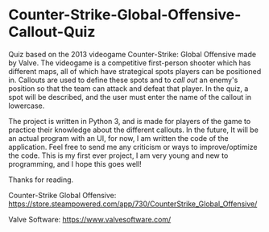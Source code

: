 # Counter-Strike-Global-Offensive-Callout-Quiz
Quiz based on the 2013 videogame Counter-Strike: Global Offensive made by Valve.
 The videogame is a competitive first-person shooter which has different maps, all of which have strategical spots players can be positioned in.
 Callouts are used to define these spots and to *call out* an enemy's position so that the team can attack and defeat that player.
 In the quiz, a spot will be described, and the user must enter the name of the callout in lowercase.
 
 The project is written in Python 3, and is made for players of the game to practice their knowledge about the different callouts. In the future, It will be an actual program with an UI, for now, I am written the code of the application. Feel free to send me any criticism or ways to improve/optimize the code.
 This is my first ever project, I am very young and new to programming, and I hope this goes well! 
 
 Thanks for reading.
 
 Counter-Strike Global Offensive: https://store.steampowered.com/app/730/CounterStrike_Global_Offensive/
 
 Valve Software: https://www.valvesoftware.com/
